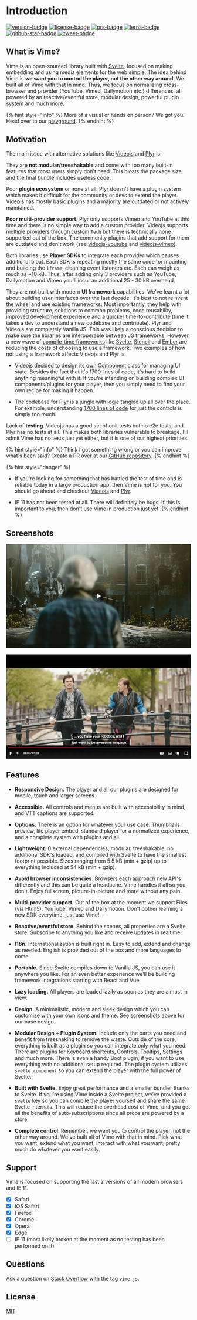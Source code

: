 # Introduction

[![version-badge]][package]
[![license-badge]][license]
[![prs-badge]][prs] 
[![lerna-badge]][lerna]
[![github-star-badge]][github-repo]
[![tweet-badge]][tweet]

[license]: https://github.com/vime-js/vime/blob/master/LICENSE
[license-badge]: https://img.shields.io/github/license/vime-js/vime?color=blue&style=flat-square
[prs-badge]: https://img.shields.io/badge/PRs-welcome-brightgreen.svg?style=flat-square
[prs]: http://makeapullrequest.com
[package]: https://www.npmjs.com/package/@vime-js/complete
[version-badge]: https://img.shields.io/npm/v/@vime-js/complete?style=flat-square
[lerna]: https://lerna.js.org
[lerna-badge]: https://img.shields.io/badge/maintained%20with-lerna-cc00ff.svg?style=flat-square
[tweet]: https://twitter.com/intent/tweet?text=Check%20out%20Vime%20%28https%3A%2F%2Fgithub.com%2Fvime-js%2Fvime%29%2C%20it%20makes%20embedding%20and%20using%20media%20players%20for%20the%20web%20simple.%20It%20supports%20Html5%2C%20YouTube%2C%20Dailymotion%2C%20Vimeo%20and%20more%20to%20come%21
[tweet-badge]: https://img.shields.io/twitter/url?style=social&url=https%3A%2F%2Fgithub.com%2Fvime-js%2Fvime
[github-repo]: https://github.com/vime-js/vime
[github-star-badge]: https://img.shields.io/github/stars/vime-js/vime?style=social

## What is Vime?

Vime is an open-sourced library built with [Svelte][svelte-dev], focused on making embedding and 
using media elements for the web simple. The idea behind Vime is 
**we want you to control the player, not the other way around**. We built all of Vime with that in 
mind. Thus, we focus on normalizing cross-browser and provider \(YouTube, Vimeo, Dailymotion etc.\) 
differences, all powered by an reactive/eventful store, modular design, powerful plugin system and 
much more.

{% hint style="info" %}
More of a visual or hands on person? We got you. Head over to our [playground][vime-playground].
{% endhint %}

[vime-playground]: https://playground.vime-js.com/?path=/story/complete

## Motivation

The main issue with alternative solutions like [Videojs][videojs-youtube] and [Plyr][plyr] is:

They are **not modular/treeshakable** and come with too many built-in features that most users simply don't need. This 
bloats the package size and the final bundle includes useless code.

Poor **plugin ecosystem** or none at all. Plyr doesn't have a plugin system which makes it difficult
for the community or devs to extend the player. Videojs has mostly basic plugins and a majority are outdated
or not actively maintained. 

**Poor multi-provider support.** Plyr only supports Vimeo and YouTube at this time and there
is no simple way to add a custom provider. Videojs supports multiple providers through custom `Tech`
but there is technically none supported out of the box. The community plugins 
that add support for them are outdated and don't work (see [videojs-youtube][videojs-youtube] 
and [videojs-vimeo][videojs-vimeo]).

Both libraries use **Player SDKs** to integrate each provider which causes additional bloat. Each SDK is 
repeating mostly the same code for mounting and building the `iframe`, cleaning event listeners etc. 
Each can weigh as much as ~10 kB. Thus, after adding only 3 providers such as YouTube, Dailymotion and 
Vimeo you'll incur an additional 25 - 30 kB overhead.

They are not built with modern **UI framework** capabilities. We've learnt a lot about building user interfaces
over the last decade. It's best to not reinvent the wheel and use existing frameworks. Most importantly, they help with
providing structure, solutions to common problems, code reusability, improved development experience 
and a quicker time-to-contribute (time it takes a dev to understand a new codebase and contribute). Plyr and 
Videojs are completely Vanilla JS. This was likely a conscious decision to make sure the libraries are interoperable between 
JS frameworks. However, a new wave of [compile-time frameworks][compile-time-frameworks] 
like [Svelte][svelte-dev], [Stencil][stencil] and [Ember][ember] are reducing the costs of choosing to 
use a framework. Two examples of how not using a framework affects Videojs and Plyr is:

* Videojs decided to design its own [Component][videojs-component] class 
for managing UI state. Besides the fact that it's 1700 lines of code, it's hard to build anything meaningful with it. 
If you're intending on building complex UI components/plugins for your player, then you simply need to find your own recipe for 
making it happen.

* The codebase for Plyr is a jungle with logic tangled up all over the place. For example, understanding 
[1700 lines of code][plyr-controls] for just the controls 
is simply too much.

Lack of **testing**. Videojs has a good set of unit tests but no e2e tests, and Plyr has no tests at all. 
This makes both libraries vulnerable to breakage. I'll admit Vime has no tests just yet either, 
but it is one of our highest priorities.

{% hint style="info" %}
Think I got something wrong or you can improve what's been said? Create a PR over at 
our [GitHub repository][vime-github].
{% endhint %}

{% hint style="danger" %}
* If you're looking for something that has battled the test of time and is reliable today in a large production app, 
then Vime is not for you. You should go ahead and 
checkout [Videojs][videojs] and [Plyr][plyr]. 

* IE 11 has not been tested at all. There will definitely be bugs. If this is important to you, then don't use 
Vime in production just yet.
{% endhint %}

[svelte-dev]: https://svelte.dev/
[stencil]: https://stenciljs.com/
[ember]: https://emberjs.com/
[plyr]: https://github.com/sampotts/plyr
[plyr-controls]: https://github.com/sampotts/plyr/blob/master/src/js/controls.js
[videojs]: https://github.com/videojs/video.js
[videojs-vimeo]: https://github.com/videojs/videojs-vimeo/issues/151
[videojs-youtube]: https://github.com/videojs/videojs-youtube/issues/547
[videojs-component]: https://github.com/videojs/video.js/blob/master/src/js/component.js
[compile-time-frameworks]: https://peteroshaughnessy.com/posts/disappearing-frameworks/
[vime-github]: https://github.com/vime-js/vime

## Screenshots

![Vime player screenshot](../../static/images/player-example.png)

![Vime player mid-playback screenshot](../../static/images/player-example-2.png)

## Features

* **Responsive Design.** The player and all our plugins are designed for mobile, touch and larger screens.

* **Accessible.** All controls and menus are built with accessibility in mind, and VTT captions are supported.

* **Options.** There is an option for whatever your use case. Thumbnails preview, lite player embed, 
standard player for a normalized experience, and a complete system with plugins and all.

* **Lightweight.** 0 external dependencies, modular, treeshakable, no additional SDK's loaded, and 
compiled with Svelte to have the smallest footprint possible. Sizes ranging from 5.5 kB (min + gzip) 
up to everything included at 54 kB (min + gzip).

* **Avoid browser inconsistencies.** Browsers each approach new API's differently and this can be 
quite a headache. Vime handles it all so you don't. Enjoy fullscreen, picture-in-picture and more 
without any pain.

* **Multi-provider support.** Out of the box at the moment we support Files (via Html5), YouTube, Vimeo and 
Dailymotion. Don't bother learning a new SDK everytime, just use Vime!

* **Reactive/eventful store.** Behind the scenes, all properties are a Svelte store. Subscribe to 
anything you like and receive updates in realtime.

* **I18n.** Internationalization is built right in. Easy to add, extend and change as needed. English 
is provided out of the box and more languages to come.

* **Portable.** Since Svelte compiles down to Vanilla JS, you can use it anywhere you like. For an 
even better experience we'll be building framework integrations starting with React and Vue.

* **Lazy loading.** All players are loaded lazily as soon as they are almost in view.

* **Design**. A minimalistic, modern and sleek design which you can customize with your own icons 
and theme. See screenshots above for our base design.

* **Modular Design + Plugin System.** Include only the parts you need and benefit from treeshaking 
to remove the waste. Outside of the core, everything is built as a plugin so you can integrate only 
what you need. There are plugins for Keyboard shortcuts, Controls, Tooltips, Settings and much more. 
There is even a handy Boot plugin, if you want to use everything with no additional setup required. 
The plugin system utilizes `svelte:component` so you can extend the player with the full power of Svelte.

* **Built with Svelte.** Enjoy great performance and a smaller bundler thanks to Svelte. If you're 
using Vime inside a Svelte project, we've provided a `svelte` key so you can compile the player 
yourself and share the same Svelte internals. This will reduce the overhead cost of Vime, and you 
get all the benefits of auto-subscriptions since all props are powered by a store.

* **Complete control**. Remember, we want you to control the player, not the other way around. We've 
built all of Vime with that in mind. Pick what you want, extend what you want, interact with what you 
want, pretty much do whatever you want easily.

## Support

Vime is focused on supporting the last 2 versions of all modern browsers and IE 11.

* [x]  Safari
* [x]  iOS Safari
* [x]  Firefox
* [x]  Chrome
* [x]  Opera
* [x]  Edge
* [ ]  IE 11 (most likely broken at the moment as no testing has been performed on it)

## Questions

Ask a question on [Stack Overflow][vime-so] with the tag `vime-js`.

[vime-so]: https://stackoverflow.com/questions/tagged/vime-js

## License

[MIT][vime-license]

[vime-license]: https://github.com/vime-js/vime/blob/master/LICENSE
